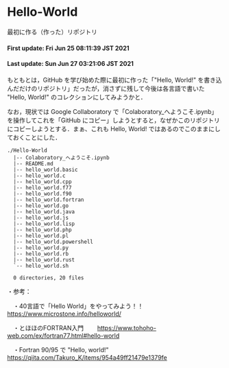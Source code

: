 # Hello-World
最初に作る（作った）リポジトリ

#### First update: Fri Jun 25 08:11:39 JST 2021
#### Last update: Sun Jun 27 03:21:06 JST 2021

もともとは，GitHub を学び始めた際に最初に作った「"Hello, World!" を書き込んだだけのリポジトリ」だったが，消さずに残して今後は各言語で書いた "Hello, World!" のコレクションにしてみようかと．

なお，現状では Google Collaboratory で「Colaboratory_へようこそ.ipynb」を操作してこれを「GitHub にコピー」しようとすると，なぜかこのリポジトリにコピーしようとする．まぁ、これも Hello, World! ではあるのでこのままにしておくことにした．

    ./Hello-World
      |-- Colaboratory_へようこそ.ipynb
      |-- README.md
      |-- hello_world.basic
      |-- hello_world.c
      |-- hello_world.cpp
      |-- hello_world.f77
      |-- hello_world.f90
      |-- hello_world.fortran
      |-- hello_world.go
      |-- hello_world.java
      |-- hello_world.js
      |-- hello_world.lisp
      |-- hello_world.php
      |-- hello_world.pl
      |-- hello_world.powershell
      |-- hello_world.py
      |-- hello_world.rb
      |-- hello_world.rust
      `-- hello_world.sh
      
      0 directories, 20 files



・参考：

　・40言語で「Hello World」をやってみよう！！
　　https://www.microstone.info/helloworld/

　・とほほのFORTRAN入門
　　https://www.tohoho-web.com/ex/fortran77.html#hello-world

　・Fortran 90/95 で "Hello, world!"
　　https://qiita.com/Takuro_K/items/954a49ff21479e1379fe

